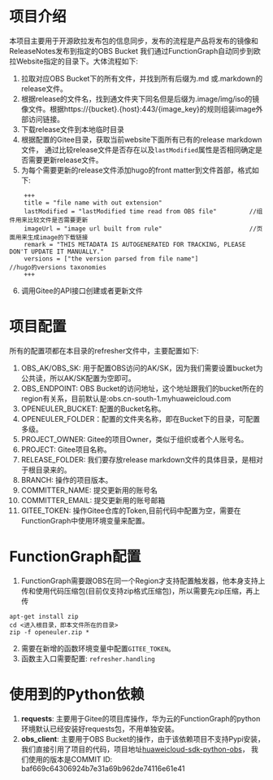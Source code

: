 # 项目介绍
本项目主要用于开源欧拉发布包的信息同步，发布的流程是产品将发布的镜像和ReleaseNotes发布到指定的OBS Bucket
我们通过FunctionGraph自动同步到欧拉Website指定的目录下。大体流程如下:

1. 拉取对应OBS Bucket下的所有文件，并找到所有后缀为.md 或.markdown的release文件。
2. 根据release的文件名，找到通文件夹下同名但是后缀为.image/img/iso的镜像文件。根据https://{bucket}.{host}:443/{image_key}的规则组装image外部访问链接。
3. 下载release文件到本地临时目录
4. 根据配置的Gitee目录，获取当前website下面所有已有的release markdown文件， 通过比较release文件是否存在以及`lastModified`属性是否相同确定是否需要更新release文件。
5. 为每个需要更新的release文件添加hugo的front matter到文件首部，格式如下:
```
    +++
    title = "file name with out extension"
    lastModified = "lastModified time read from OBS file"         //组件用来比较文件是否需要更新
    imageUrl = "image url built from rule"                        //页面用来生成image的下载链接
    remark = "THIS METADATA IS AUTOGENERATED FOR TRACKING, PLEASE DON'T UPDATE IT MANUALLY."
    versions = ["the version parsed from file name"]              //hugo的versions taxonomies
    +++
```
6. 调用Gitee的API接口创建或者更新文件



# 项目配置
所有的配置项都在本目录的refresher文件中，主要配置如下:
1. OBS_AK/OBS_SK: 用于配置OBS访问的AK/SK，因为我们需要设置bucket为公共读，所以AK/SK配置为空即可。
2. OBS_ENDPOINT: OBS Bucket的访问地址，这个地址跟我们的bucket所在的region有关系，目前默认是:obs.cn-south-1.myhuaweicloud.com
3. OPENEULER_BUCKET: 配置的Bucket名称。
4. OPENEULER_FOLDER：配置的文件夹名称，即在Bucket下的目录，可配置多级。
5. PROJECT_OWNER: Gitee的项目Owner，类似于组织或者个人账号名。
6. PROJECT: Gitee项目名称。
7. RELEASE_FOLDER: 我们要存放release markdown文件的具体目录，是相对于根目录来的。
8. BRANCH: 操作的项目版本。
9. COMMITTER_NAME: 提交更新用的账号名
10. COMMITTER_EMAIL: 提交更新用的账号邮箱
11. GITEE_TOKEN: 操作Gitee仓库的Token,目前代码中配置为空，需要在FunctionGraph中使用环境变量来配置。

# FunctionGraph配置
1. FunctionGraph需要跟OBS在同一个Region才支持配置触发器，他本身支持上传和使用代码压缩包(目前仅支持zip格式压缩包)，所以需要先zip压缩，再上传
```shell
apt-get install zip
cd <进入根目录，即本文件所在的目录>
zip -f openeuler.zip *
```
2. 需要在新增的函数环境变量中配置`GITEE_TOKEN`。
3. 函数主入口需要配置: `refresher.handling`



# 使用到的Python依赖
1. **requests**: 主要用于Gitee的项目库操作，华为云的FunctionGraph的python环境默认已经安装好requests包，不用单独安装。
2. **obs_client**: 主要用于OBS Bucket的操作，由于该依赖项目不支持Pypi安装，我们直接引用了项目的代码，项目地址[huaweicloud-sdk-python-obs](https://github.com/huaweicloud/huaweicloud-sdk-python-obs)， 我们使用的版本是COMMIT ID: baf669c64306924b7e31a69b962de74116e61e41
